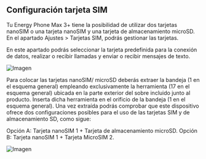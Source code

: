 ## Configuración tarjeta SIM

Tu Energy Phone Max 3+ tiene la posibilidad de utilizar dos tarjetas nanoSIM o una tarjeta nanoSIM y una tarjeta de almacenamiento microSD. En el apartado Ajustes > Tarjetas SIM, podrás gestionar las tarjetas.

En este apartado podrás seleccionar la tarjeta predefinida para la conexión de datos, realizar o recibir llamadas y enviar o recibir mensajes de texto.

![Imagen](http://static.energysistem.com/images/manuals/42436/58d2ad55dbd2a.jpg)

Para colocar las tarjetas nanoSIM/ microSD deberás extraer la bandeja (1 en el esquema general) empleando exclusivamente la herramienta (17 en el esquema general) ubicada en la parte exterior del sobre incluido junto al producto. Inserta dicha herramienta en el orificio de la bandeja (1 en el esquema general). Una vez extraída podrás comprobar que este dispositivo ofrece dos configuraciones posibles para el uso de las tarjetas SIM y de almacenamiento SD, como sigue:

Opción A: Tarjeta nanoSIM 1 + Tarjeta de almacenamiento microSD.
Opción B: Tarjeta nanoSIM 1 + Tarjeta MicroSIM 2.

![Imagen](http://static.energysistem.com/images/manuals/42436/58d3d5e7e9384.jpg)
